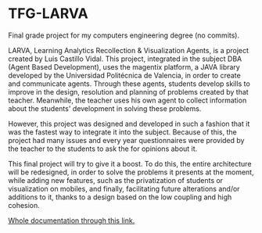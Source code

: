 # TFG-LARVA
Final grade project for my computers engineering degree (no commits).

LARVA, Learning Analytics Recollection & Visualization Agents, is a project created
by Luis Castillo Vidal. This project, integrated in the subject DBA (Agent Based
Development), uses the magentix platform, a JAVA library developed by the Universidad
Politécnica de Valencia, in order to create and communicate agents.
Through these agents, students develop skills to improve in the design, resolution and
planning of problems created by that teacher. Meanwhile, the teacher uses his own
agent to collect information about the students' development in solving these problems.

However, this project was designed and developed in such a fashion that it was the
fastest way to integrate it into the subject. Because of this, the project had many
issues and every year questionnaires were provided by the teacher to the students
to ask the for opinions about it. 

This final project will try to give it a boost. To do this, the entire architecture 
will be redesigned, in order to solve the problems it presents at the moment, while 
adding new features, such as the privatization of students or visualization on 
mobiles, and finally, facilitating future alterations and/or additions to it, 
thanks to a design based on the low coupling and high cohesion.

[Whole documentation through this link.](https://drive.google.com/file/d/1S-8CQyXEfxYnq1mcMLPO5jzCAX3l1-TJ/view?usp=sharing)
